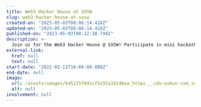 ```yaml
---
title: Web3 Hacker House at SXSW
slug: web3-hacker-house-at-sxsw
created-on: "2023-05-03T08:06:14.428Z"
updated-on: "2023-05-03T08:06:14.428Z"
published-on: "2023-05-03T08:22:38.798Z"
description: >-
  Join us for the Web3 Hacker House @ SXSW! Participate in mini hackathons, meet with developers, check out panels, live workshops and more. Detailed schedule, speakers and more information coming soon!
external-link:
  href: null
  text: null
start-date: "2022-03-13T16:00:00.000Z"
end-date: null
image:
  url: /assets/images/645215f691cf5c91a16146aa_https___cdn-evbuc-com_images_239998219_264947572824_1_original.jpeg
  alt: null
involvement: null
---
```

